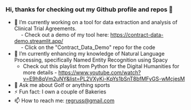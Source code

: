 ### Hi, thanks for checking out my Github profile and repos 👋

<!--
**regruss/regruss** is a ✨ _special_ ✨ repository because its `README.md` (this file) appears on your GitHub profile.

Here are some ideas to get you started:
- 👯 I’m looking to collaborate on ...
- 🤔 I’m looking for help with ...
- 😄
-->

- 🔭 I’m currently working on a tool for data extraction and analysis of Clinical Trial Agreements. <br/>
&emsp; - Check out a demo of my tool here: https://contract-data-demo.streamlit.app/ <br/>
&emsp; - Click on the "Contract_Data_Demo" repo for the code
- 🌱 I’m currently enhancing my knowledge of Natural Language Processing, specifically Named Entity Recognition using Spacy
  - Check out this playlist from Python for the Digital Humanities for more details - https://www.youtube.com/watch?v=E9h8qVm2uNY&list=PL2VXyKi-KpYs1bSnT8bfMFyGS-wMcjesM
- 💬 Ask me about Golf or anything sports
- ⚡ Fun fact: I own a couple of Bakeries
- 📫 How to reach me: regruss@gmail.com





